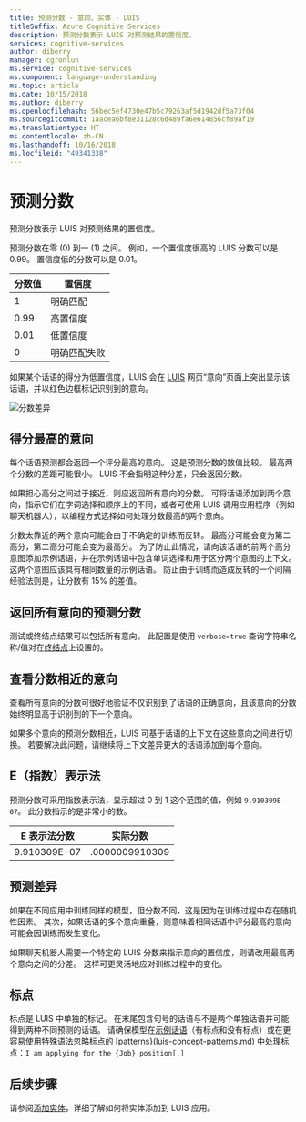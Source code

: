 ```yaml
---
title: 预测分数 - 意向、实体 - LUIS
titleSuffix: Azure Cognitive Services
description: 预测分数表示 LUIS 对预测结果的置信度。
services: cognitive-services
author: diberry
manager: cgronlun
ms.service: cognitive-services
ms.component: language-understanding
ms.topic: article
ms.date: 10/15/2018
ms.author: diberry
ms.openlocfilehash: 56bec5ef4730e47b5c79263af5d1942df5a73f04
ms.sourcegitcommit: 1aacea6bf8e31128c6d489fa6e614856cf89af19
ms.translationtype: HT
ms.contentlocale: zh-CN
ms.lasthandoff: 10/16/2018
ms.locfileid: "49341338"
---
```

# <a name="prediction-score"></a>预测分数
预测分数表示 LUIS 对预测结果的置信度。 

预测分数在零 (0) 到一 (1) 之间。 例如，一个置信度很高的 LUIS 分数可以是 0.99。 置信度低的分数可以是 0.01。 

|分数值|置信度|
|--|--|
|1|明确匹配|
|0.99|高置信度|
|0.01|低置信度|
|0|明确匹配失败|

如果某个话语的得分为低置信度，LUIS 会在 [LUIS](luis-reference-regions.md) 网页“意向”页面上突出显示该话语，并以红色边框标记识别到的意向。 

![分数差异](./media/luis-concept-score/score-discrepancy.png)

## <a name="top-scoring-intent"></a>得分最高的意向
每个话语预测都会返回一个评分最高的意向。 这是预测分数的数值比较。 最高两个分数的差距可能很小。 LUIS 不会指明这种分差，只会返回分数。  

如果担心高分之间过于接近，则应返回所有意向的分数。 可将话语添加到两个意向，指示它们在字词选择和顺序上的不同，或者可使用 LUIS 调用应用程序（例如聊天机器人），以编程方式选择如何处理分数最高的两个意向。 

分数太靠近的两个意向可能会由于不确定的训练而反转。 最高分可能会变为第二高分，第二高分可能会变为最高分。 为了防止此情况，请向该话语的前两个高分意图添加示例话语，并在示例话语中包含单词选择和用于区分两个意图的上下文。 这两个意图应该具有相同数量的示例话语。 防止由于训练而造成反转的一个间隔经验法则是，让分数有 15% 的差值。

## <a name="return-prediction-score-for-all-intents"></a>返回所有意向的预测分数
测试或终结点结果可以包括所有意向。 此配置是使用 `verbose=true` 查询字符串名称/值对在[终结点](https://aka.ms/v1-endpoint-api-docs)上设置的。 

## <a name="review-intents-with-similar-scores"></a>查看分数相近的意向
查看所有意向的分数可很好地验证不仅识别到了话语的正确意向，且该意向的分数始终明显高于识别到的下一个意向。 

如果多个意向的预测分数相近，LUIS 可基于话语的上下文在这些意向之间进行切换。 若要解决此问题，请继续将上下文差异更大的话语添加到每个意向。   

## <a name="e-exponent-notation"></a>E（指数）表示法

预测分数可采用指数表示法，显示超过 0 到 1 这个范围的值，例如 `9.910309E-07`。 此分数指示的是非常小的数。

|E 表示法分数 |实际分数|
|--|--|
|9.910309E-07|.0000009910309|

## <a name="differences-with-predictions"></a>预测差异
如果在不同应用中训练同样的模型，但分数不同，这是因为在训练过程中存在随机性因素。 其次，如果话语的多个意向重叠，则意味着相同话语中评分最高的意向可能会因训练而发生变化。

如果聊天机器人需要一个特定的 LUIS 分数来指示意向的置信度，则请改用最高两个意向之间的分差。 这样可更灵活地应对训练过程中的变化。 

## <a name="punctuation"></a>标点
标点是 LUIS 中单独的标记。 在末尾包含句号的话语与不是两个单独话语并可能得到两种不同预测的话语。 请确保模型在[示例话语](luis-concept-utterance.md)（有标点和没有标点）或在更容易使用特殊语法忽略标点的 [patterns}(luis-concept-patterns.md) 中处理标点：`I am applying for the {Job} position[.]`

## <a name="next-steps"></a>后续步骤

请参阅[添加实体](luis-how-to-add-entities.md)，详细了解如何将实体添加到 LUIS 应用。
